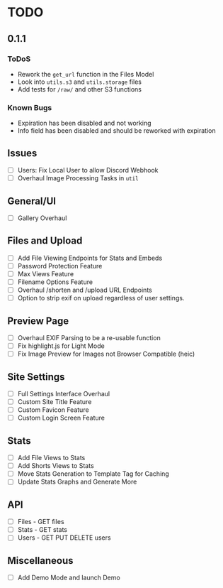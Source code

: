 # TODO

## 0.1.1

### ToDoS

-   Rework the `get_url` function in the Files Model
-   Look into `utils.s3` and `utils.storage` files
-   Add tests for `/raw/` and other S3 functions

### Known Bugs

-   Expiration has been disabled and not working
-   Info field has been disabled and should be reworked with expiration

## Issues
- [ ] Users: Fix Local User to allow Discord Webhook
- [ ] Overhaul Image Processing Tasks in `util`

## General/UI
- [ ] Gallery Overhaul

## Files and Upload
- [ ] Add File Viewing Endpoints for Stats and Embeds
- [ ] Password Protection Feature
- [ ] Max Views Feature
- [ ] Filename Options Feature
- [ ] Overhaul /shorten and /upload URL Endpoints
- [ ] Option to strip exif on upload regardless of user settings.

## Preview Page
- [ ] Overhaul EXIF Parsing to be a re-usable function
- [ ] Fix highlight.js for Light Mode
- [ ] Fix Image Preview for Images not Browser Compatible (heic)

## Site Settings
- [ ] Full Settings Interface Overhaul
- [ ] Custom Site Title Feature
- [ ] Custom Favicon Feature
- [ ] Custom Login Screen Feature

## Stats
- [ ] Add File Views to Stats
- [ ] Add Shorts Views to Stats
- [ ] Move Stats Generation to Template Tag for Caching
- [ ] Update Stats Graphs and Generate More

## API
- [ ] Files - GET files
- [ ] Stats - GET stats
- [ ] Users - GET PUT DELETE users

## Miscellaneous
- [ ] Add Demo Mode and launch Demo
